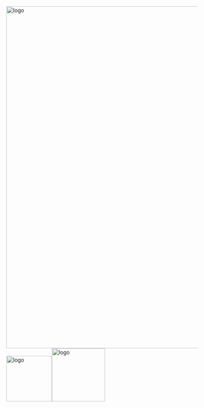 <img src="https://cdn.discordapp.com/attachments/1169626689601540206/1383341330217959565/Untitled182_20250614150140.png?ex=684e7082&is=684d1f02&hm=bf3d997544cc89d9ae84e9c8e6a3a3ab4681324838d192c54203686a77a217f3&" alt="logo"  width="900" height="auto" />
 <img src="https://cdn.discordapp.com/attachments/1169626689601540206/1383345870220689418/Polish_20250614_152212288.png?ex=684e74bc&is=684d233c&hm=04747623478ba9cae3c6d7ebb17286e580b4b55e025144cf9c7dbee344a8d9eb&" alt="logo"  width="120" height="auto" /><img src="https://cdn.discordapp.com/attachments/1169626689601540206/1383345870510231673/Polish_20250614_151925861.png?ex=684e74bc&is=684d233c&hm=cb4a54e5cdcc142c0b99d051cf7b5c7c5a50eb09c8705194b13991ad04fec318&" alt="logo"  width="140" height="auto" />
